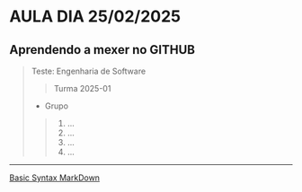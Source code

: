 # AULA DIA 25/02/2025
## Aprendendo a mexer no GITHUB 

> Teste: Engenharia de Software
>> Turma 2025-01
> - Grupo
>> 1. ...
>> 2. ...
>> 3. ...
>> 4. ...
---
[Basic Syntax MarkDown](https://www.markdownguide.org/basic-syntax/ "MarkDown")
